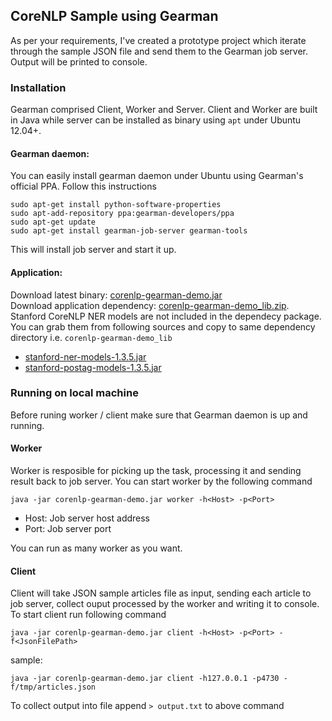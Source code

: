 CoreNLP Sample using Gearman
---------------

As per your requirements, I've created a prototype project which iterate through the sample JSON file and send them to the Gearman job server. Output will be printed to console.


### Installation
Gearman comprised Client, Worker and Server. Client and Worker are built in Java while server can be installed as binary using `apt` under Ubuntu 12.04+.

#### Gearman daemon:
    
You can easily install gearman daemon under Ubuntu using Gearman's official PPA. Follow this instructions

    sudo apt-get install python-software-properties
    sudo apt-add-repository ppa:gearman-developers/ppa
    sudo apt-get update
    sudo apt-get install gearman-job-server gearman-tools
    
This will install job server and start it up.

#### Application:

Download latest binary: [corenlp-gearman-demo.jar][1]  
Download application dependency: [corenlp-gearman-demo_lib.zip][2].  
Stanford CoreNLP NER models are not included in the dependecy package. You can grab them from following sources and copy to same dependency directory i.e. `corenlp-gearman-demo_lib`

* [stanford-ner-models-1.3.5.jar][3]
* [stanford-postag-models-1.3.5.jar][4]


### Running on local machine

Before runing worker / client make sure that Gearman daemon is up and running.

#### Worker

Worker is resposible for picking up the task, processing it and sending result back to job server. You can start worker by the following command
    
    java -jar corenlp-gearman-demo.jar worker -h<Host> -p<Port>

* Host: Job server host address
* Port: Job server port

You can run as many worker as you want.

#### Client

Client will take JSON sample articles file as input, sending each article to job server, collect ouput processed by the worker and writing it to console. To start client run following command
    
    java -jar corenlp-gearman-demo.jar client -h<Host> -p<Port> -f<JsonFilePath>
    
sample:
    
    java -jar corenlp-gearman-demo.jar client -h127.0.0.1 -p4730 -f/tmp/articles.json
    
To collect output into file append ` > output.txt ` to above command

  [1]: https://bitbucket.org/inabhi9/uassign-corenlp-gearman-demo/downloads/corenlp-gearman-demo.jar
  [2]: https://bitbucket.org/inabhi9/uassign-corenlp-gearman-demo/downloads/corenlp-gearman-demo_lib.zip
  [3]: http://repo1.maven.org/maven2/edu/washington/cs/knowitall/stanford-corenlp/stanford-ner-models/1.3.5/stanford-ner-models-1.3.5.jar
  [4]: http://repo1.maven.org/maven2/edu/washington/cs/knowitall/stanford-corenlp/stanford-postag-models/1.3.5/stanford-postag-models-1.3.5.jar